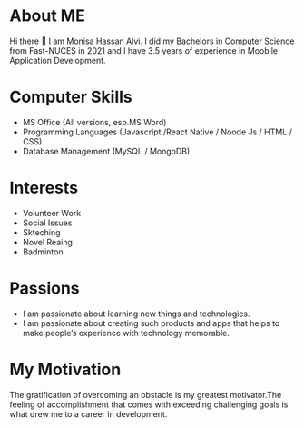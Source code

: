 # About ME
Hi there 👋 I am Monisa Hassan Alvi.
I did my Bachelors in Computer Science from Fast-NUCES in 2021 and I have 3.5 years of experience in Moobile Application Development.

# Computer Skills
- MS Office (All versions, esp.MS Word)
- Programming Languages (Javascript /React Native / Noode Js / HTML / CSS)
- Database Management (MySQL / MongoDB)

# Interests
- Volunteer Work
- Social Issues
- Skteching
- Novel Reaing
- Badminton

# Passions
- I am passionate about learning new things and technologies. 
- I am passionate about creating such products and apps that helps to make people’s experience with technology memorable.

# My Motivation
The gratification of overcoming an obstacle is my greatest motivator.The feeling of accomplishment that comes with exceeding challenging goals is what drew me to a career in development.
<!--
**MonisaHassanAlvi/MonisaHassanAlvi** is a ✨ _special_ ✨ repository because its `README.md` (this file) appears on your GitHub profile.

Here are some ideas to get you started:

- 🔭 I’m currently working on ...
- 🌱 I’m currently learning ...
- 👯 I’m looking to collaborate on ...
- 🤔 I’m looking for help with ...
- 💬 Ask me about ...
- 📫 How to reach me: ...
- 😄 Pronouns: ...
- ⚡ Fun fact: ...
-->

